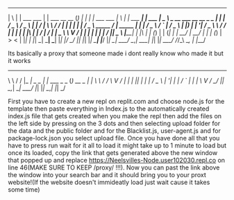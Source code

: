   _   _                 _                 _   _   _                                _   _               _            ____                                
 | \ | |   ___    ___  | |  ___  __   __ (_) | | | |   ___           ___          | \ | |   ___     __| |   ___    |  _ \   _ __    ___   __  __  _   _ 
 |  \| |  / _ \  / _ \ | | / __| \ \ / / | | | | | |  / _ \  _____  / __|  _____  |  \| |  / _ \   / _` |  / _ \   | |_) | | '__|  / _ \  \ \/ / | | | |
 | |\  | |  __/ |  __/ | | \__ \  \ V /  | | | | | | |  __/ |_____| \__ \ |_____| | |\  | | (_) | | (_| | |  __/   |  __/  | |    | (_) |  >  <  | |_| |
 |_| \_|  \___|  \___| |_| |___/   \_/   |_| |_| |_|  \___|         |___/         |_| \_|  \___/   \__,_|  \___|   |_|     |_|     \___/  /_/\_\  \__, |
                                                                                                                                                  |___/ 

Its basically a proxy that someone made i dont really know who made it but it works

 __   __    _____          _                 _          _    __   __
 \ \ / /   |_   _|  _  _  | |_   ___   _ _  (_)  __ _  | |   \ \ / /
  \ V /      | |   | || | |  _| / _ \ | '_| | | / _` | | |    \ V / 
   \_/       |_|    \_,_|  \__| \___/ |_|   |_| \__,_| |_|     \_/  
                                                                    
                                                                             
First you have to create a new repl on replit.com and choose node.js for the template then paste everything in Index.js to the automatically created index.js file that gets created when you make the repl then add the files on the left side by pressing on the 3 dots and then selecting upload folder for the data and the public folder and  for the Blacklist.js, user-agent.js and for package-lock.json you select upload file. Once you have done all that you have to press run wait for it all to load it might take up to 1 minute to load but once its loaded, copy the link that gets generated above the new window that popped up and replace https://Neelsvilles-Node.user102030.repl.co on line 46(MAKE SURE TO KEEP /proxy/ !!!). Now you can past the link above the window into your search bar and it should bring you to your proxt website!(If the website doesn't immideatly load just wait cause it takes some time)
